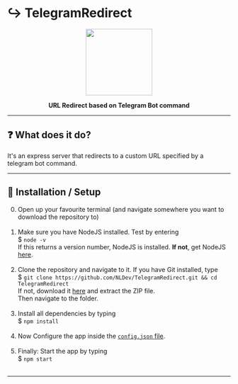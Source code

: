 # :arrow_right_hook: TelegramRedirect

<p align="center"><img height="150" width="auto" src=https://telegram.org/img/t_logo.svg" /></p>
<p align="center"><b>URL Redirect based on Telegram Bot command </b></p>
<hr>

## :question: What does it do?

It's an express server that redirects to a custom URL specified by a telegram bot command.

<hr>

## :wrench: Installation / Setup

0. Open up your favourite terminal (and navigate somewhere you want to download the repository to) <br><br>
1. Make sure you have NodeJS installed. Test by  entering <br>
$ `node -v` <br>
If this returns a version number, NodeJS is installed. **If not**, get NodeJS <a href="https://nodejs.org/en/download/package-manager/">here</a>. <br><br>
2. Clone the repository and navigate to it. If you have Git installed, type <br>
$ `git clone https://github.com/NLDev/TelegramRedirect.git && cd TelegramRedirect` <br>
If not, download it <a href="https://github.com/NLDev/TelegramRedirect/archive/master.zip">here</a> and extract the ZIP file.<br>
Then navigate to the folder.<br><br>
3. Install all dependencies by typing <br>
$ `npm install`<br><br>
4. Now Configure the app inside the [`config.json` file](https://github.com/NLDev/TelegramRedirect/blob/master/config.template.json). <br><br>
5. Finally: Start the app by typing <br>
$ `npm start` <br><br>

<hr>
